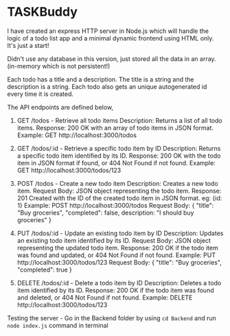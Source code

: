 # TASKBuddy

I have created an express HTTP server in Node.js which will handle the logic of a todo list app and a minimal dynamic frontend using HTML only. It's just a start!

Didn't use any database in this version, just stored all the data in an array. (in-memory which is not persistent!)

Each todo has a title and a description. The title is a string and the description is a string.
Each todo also gets an unique autogenerated id every time it is created.

The API endpoints are defined below,

1. GET /todos - Retrieve all todo items
   Description: Returns a list of all todo items.
   Response: 200 OK with an array of todo items in JSON format.
   Example: GET http://localhost:3000/todos

2. GET /todos/:id - Retrieve a specific todo item by ID
   Description: Returns a specific todo item identified by its ID.
   Response: 200 OK with the todo item in JSON format if found, or 404 Not Found if not found.
   Example: GET http://localhost:3000/todos/123

3. POST /todos - Create a new todo item
   Description: Creates a new todo item.
   Request Body: JSON object representing the todo item.
   Response: 201 Created with the ID of the created todo item in JSON format. eg: {id: 1}
   Example: POST http://localhost:3000/todos
   Request Body: { "title": "Buy groceries", "completed": false, description: "I should buy groceries" }

4. PUT /todos/:id - Update an existing todo item by ID
   Description: Updates an existing todo item identified by its ID.
   Request Body: JSON object representing the updated todo item.
   Response: 200 OK if the todo item was found and updated, or 404 Not Found if not found.
   Example: PUT http://localhost:3000/todos/123
   Request Body: { "title": "Buy groceries", "completed": true }

5. DELETE /todos/:id - Delete a todo item by ID
   Description: Deletes a todo item identified by its ID.
   Response: 200 OK if the todo item was found and deleted, or 404 Not Found if not found.
   Example: DELETE http://localhost:3000/todos/123


Testing the server - Go in the Backend folder by using `cd Backend` and run `node index.js` command in terminal
